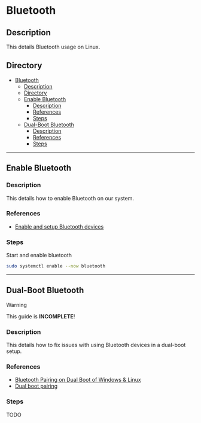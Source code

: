# Bluetooth

## Description

This details Bluetooth usage on Linux.

## Directory

- [Bluetooth](#bluetooth)
  - [Description](#description)
  - [Directory](#directory)
  - [Enable Bluetooth](#enable-bluetooth)
    - [Description](#description-1)
    - [References](#references)
    - [Steps](#steps)
  - [Dual-Boot Bluetooth](#dual-boot-bluetooth)
    - [Description](#description-2)
    - [References](#references-1)
    - [Steps](#steps-1)

---

## Enable Bluetooth

### Description

This details how to enable Bluetooth on our system.

### References

- [Enable and setup Bluetooth devices](https://discovery.endeavouros.com/bluetooth/bluetooth/2021/03)

### Steps

Start and enable bluetooth

```sh
sudo systemctl enable --now bluetooth
```

---

## Dual-Boot Bluetooth

> [!WARNING]  
> This guide is **INCOMPLETE**!

### Description

This details how to fix issues with using Bluetooth devices in a dual-boot setup.

### References

- [Bluetooth Pairing on Dual Boot of Windows & Linux](https://unix.stackexchange.com/a/255510)
- [Dual boot pairing](https://wiki.archlinux.org/title/bluetooth#Dual_boot_pairing)

### Steps

TODO

